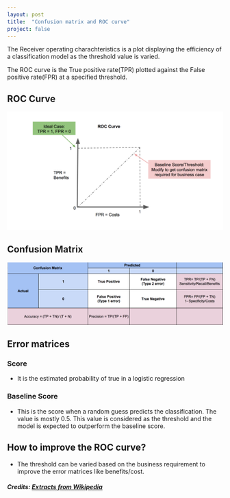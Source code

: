 ```yaml
---
layout: post
title:  "Confusion matrix and ROC curve"
project: false
---
```


The Receiver operating charachteristics  is a plot displaying the efficiency of a classification model as the threshold value is varied.

The ROC curve is the True positive rate(TPR) plotted against the False positive rate(FPR) at a specified threshold.

## ROC Curve
![ROC Curve](/assets/posts/roc_curve.png)

## Confusion Matrix
![Confusion Matrix](/assets/posts/confusion_matrix.png)

## Error matrices

### Score
- It is the estimated probability of true in a logistic regression

### Baseline Score
- This is the score when a random guess predicts the classification. The value is mostly 0.5. This value is considered as the threshold and the model is expected to outperform the baseline score.

## How to improve the ROC curve?
- The threshold can be varied based on the business requirement to improve the error matrices like benefits/cost.


##### Credits: [Extracts from Wikipedia](https://en.wikipedia.org/wiki/Receiver_operating_characteristic)